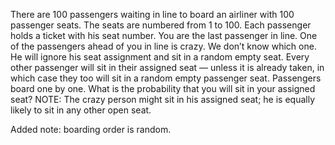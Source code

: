 There are 100 passengers waiting in line to board an airliner with 100 passenger seats.
The seats are numbered from 1 to 100.
Each passenger holds a ticket with his seat number.
You are the last passenger in line.
One of the passengers ahead of you in line is crazy.
We don’t know which one. He will ignore his seat assignment and sit in a random empty seat.
Every other passenger will sit in their assigned seat — unless it is already taken, 
in which case they too will sit in a random empty passenger seat.
Passengers board one by one.
What is the probability that you will sit in your assigned seat?
NOTE: The crazy person might sit in his assigned seat; he is equally likely to sit in any other open seat.

Added note: boarding order is random.
